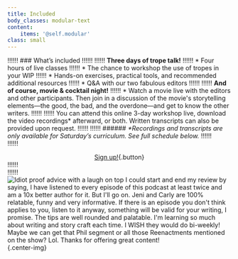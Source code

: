 ```yaml
---
title: Included
body_classes: modular-text
content:
    items: '@self.modular'
class: small
---
```


!!!!!! ### What’s included
!!!!!! 
!!!!!! **Three days of trope talk!**
!!!!!! * Four hours of live classes
!!!!!! * The chance to workshop the use of tropes in your WIP
!!!!!! * Hands-on exercises, practical tools, and recommended additional resources 
!!!!!! * Q&A with our two fabulous editors
!!!!!! 
!!!!!! **And of course, movie & cocktail night!**
!!!!!! * Watch a movie live with the editors and other participants. Then join in a discussion of the movie's storytelling elements—the good, the bad, and the overdone—and get to know the other writers. 
!!!!!! 
!!!!!! You can attend this online 3-day workshop live, download the video recordings* afterward, or both. Written transcripts can also be provided upon request. 
!!!!!! 
!!!!!! ###### _\*Recordings and transcripts are only available for Saturday’s curriculum. See full schedule below._
!!!!!! <br>
!!!!!! <center markdown="1">[Sign up!](https://book.stripe.com/fZedSj81Y8UsbJe9AB?target=_blank){.button}</center>
!!!!!! <br>
!!!!!! ![Idiot proof advice with a laugh on top
I could start and end my review by saying, I have listened to every episode of this podcast at least twice and am a 10x better author for it. But I'll go on. Jeni and Carly are 100% relatable, funny and very informative. If there is an episode you don't think applies to you, listen to it anyway, something will be valid for your writing, I promise. The tips are well rounded and palatable. I'm learning so much about writing and story craft each time. I WISH they would do bi-weekly! Maybe we can get that Phil segment or all those Reenactments mentioned on the show? Lol. Thanks for offering great content!](Testimonial_1.png){.center-img}